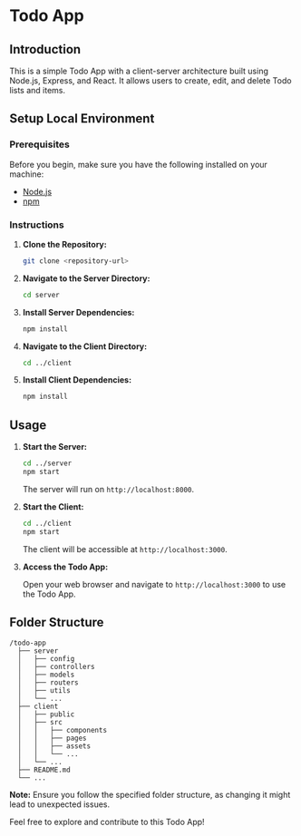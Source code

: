 # Todo App

## Introduction

This is a simple Todo App with a client-server architecture built using Node.js, Express, and React. It allows users to create, edit, and delete Todo lists and items.

## Setup Local Environment

### Prerequisites

Before you begin, make sure you have the following installed on your machine:

- [Node.js](https://nodejs.org/)
- [npm](https://www.npmjs.com/)

### Instructions

1. **Clone the Repository:**

   ```bash
   git clone <repository-url>
   ```

2. **Navigate to the Server Directory:**

   ```bash
   cd server
   ```

3. **Install Server Dependencies:**

   ```bash
   npm install
   ```

5. **Navigate to the Client Directory:**

   ```bash
   cd ../client
   ```

6. **Install Client Dependencies:**

   ```bash
   npm install
   ```


## Usage

1. **Start the Server:**

   ```bash
   cd ../server
   npm start
   ```

   The server will run on `http://localhost:8000`.

2. **Start the Client:**

   ```bash
   cd ../client
   npm start
   ```

   The client will be accessible at `http://localhost:3000`.

3. **Access the Todo App:**

   Open your web browser and navigate to `http://localhost:3000` to use the Todo App.

## Folder Structure

```
/todo-app
  ├── server
  │   ├── config
  │   ├── controllers
  │   ├── models
  │   ├── routers
  │   ├── utils
  │   └── ...
  ├── client
  │   ├── public
  │   ├── src
  │   │   ├── components
  │   │   ├── pages
  │   │   ├── assets
  │   │   └── ...
  │   └── ...
  ├── README.md
  └── ...
```

**Note:** Ensure you follow the specified folder structure, as changing it might lead to unexpected issues.

Feel free to explore and contribute to this Todo App!

